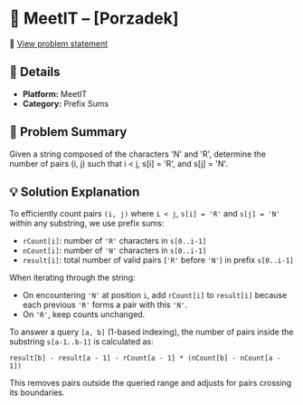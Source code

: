 # 🧠 MeetIT – [Porzadek]

📄 [View problem statement](https://szkopul.edu.pl/problemset/problem/porzadek/site/?key=statement)

## 📌 Details

- **Platform:** MeetIT 
- **Category:** Prefix Sums

## 🧩 Problem Summary

Given a string composed of the characters 'N' and 'R', determine the number of pairs (i, j) such that i < j, s[i] = 'R', and s[j] = 'N'.

## 💡 Solution Explanation

To efficiently count pairs `(i, j)` where `i < j`, `s[i] = 'R'` and `s[j] = 'N'` within any substring, we use prefix sums:

- `rCount[i]`: number of `'R'` characters in `s[0..i-1]`
- `nCount[i]`: number of `'N'` characters in `s[0..i-1]`
- `result[i]`: total number of valid pairs (`'R'` before `'N'`) in prefix `s[0..i-1]`

When iterating through the string:
- On encountering `'N'` at position `i`, add `rCount[i]` to `result[i]` because each previous `'R'` forms a pair with this `'N'`.
- On `'R'`, keep counts unchanged.

To answer a query `[a, b]` (1-based indexing), the number of pairs inside the substring `s[a-1..b-1]` is calculated as:
```
result[b] - result[a - 1] - rCount[a - 1] * (nCount[b] - nCount[a - 1])
```
This removes pairs outside the queried range and adjusts for pairs crossing its boundaries.
